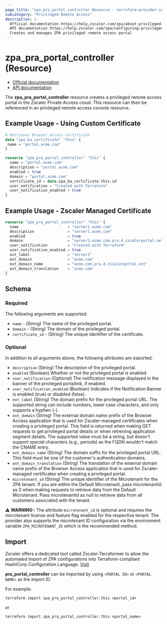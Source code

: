 ```yaml
---
page_title: "zpa_pra_portal_controller Resource - terraform-provider-zpa"
subcategory: "Privileged Remote Access"
description: |-
  Official documentation https://help.zscaler.com/zpa/about-privileged-portals
  API documentation https://help.zscaler.com/zpa/configuring-privileged-portals-using-api
  Creates and manages ZPA privileged remote access portal
---
```


# zpa_pra_portal_controller (Resource)

* [Official documentation](https://help.zscaler.com/zpa/about-privileged-portals)
* [API documentation](https://help.zscaler.com/zpa/configuring-privileged-portals-using-api)

The **zpa_pra_portal_controller** resource creates a privileged remote access portal in the Zscaler Private Access cloud. This resource can then be referenced in an privileged remote access console resource.

## Example Usage - Using Custom Certificate

```terraform
# Retrieves Browser Access Certificate
data "zpa_ba_certificate" "this" {
 name = "portal.acme.com"
}

resource "zpa_pra_portal_controller" "this" {
  name = "portal.acme.com"
  description = "portal.acme.com"
  enabled = true
  domain = "portal.acme.com"
  certificate_id = data.zpa_ba_certificate.this.id
  user_notification = "Created with Terraform"
  user_notification_enabled = true
}
```

## Example Usage - Zscaler Managed Certificate

```terraform
resource "zpa_pra_portal_controller" "this" {
  name                      = "server1.acme.com"
  description               = "server1.acme.com"
  enabled                   = true
  domain                    = "server1-acme.com.pra.d.zscalerportal.net"
  user_notification         = "Created with Terraform"
  user_notification_enabled = true
  ext_label                 = "server1"
  ext_domain                = "acme.com"
  ext_domain_name           = "acme.com.pra.d.zscalerportal.net"
  ext_domain_translation    = "acme.com"
}
```

## Schema

### Required

The following arguments are supported:

- `name` - (String) The name of the privileged portal.
- `domain` - (String) The domain of the privileged portal.
- `certificate_id` - (String) The unique identifier of the certificate.

### Optional

In addition to all arguments above, the following attributes are exported:

- `description` (String) The description of the privileged portal.
- `enabled` (Boolean) Whether or not the privileged portal is enabled.
- `user_notification` (Optional) The notification message displayed in the banner of the privileged portallink, if enabled.
- `user_notification_enabled` (Boolean) Indicates if the Notification Banner is enabled (true) or disabled (false).
- `ext_label` (String) The domain prefix for the privileged portal URL. The supported string can include numbers, lower case characters, and only supports a hyphen (-).
- `ext_domain` (String) The external domain name prefix of the Browser Access application that is used for Zscaler-managed certificates when creating a privileged portal. This field is returned when making GET requests to get privileged portal details or when retreiving application segment details. The supported value must be a string, but doesn't support special characters (e.g., periods) as the FQDN wouldn't match the CNAME entry.
- `ext_domain_name` (String) The domain suffix for the privileged portal URL. This field must be one of the customer's authentication domains.
- `ext_domain_translation` (String) The translation of the external domain name prefix of the Browser Access application that is used for Zscaler-managed certificates when creating a privileged portal.
- `microtenant_id` (String) The unique identifier of the Microtenant for the ZPA tenant. If you are within the Default Microtenant, pass microtenantId as 0 when making requests to retrieve data from the Default Microtenant. Pass microtenantId as null to retrieve data from all customers associated with the tenant.

⚠️ **WARNING:**: The attribute ``microtenant_id`` is optional and requires the microtenant license and feature flag enabled for the respective tenant. The provider also supports the microtenant ID configuration via the environment variable `ZPA_MICROTENANT_ID` which is the recommended method.

## Import

Zscaler offers a dedicated tool called Zscaler-Terraformer to allow the automated import of ZPA configurations into Terraform-compliant HashiCorp Configuration Language.
[Visit](https://github.com/zscaler/zscaler-terraformer)

**pra_portal_controller** can be imported by using `<PORTAL ID>` or `<PORTAL NAME>` as the import ID.

For example:

```shell
terraform import zpa_pra_portal_controller.this <portal_id>
```

or

```shell
terraform import zpa_pra_portal_controller.this <portal_name>
```
